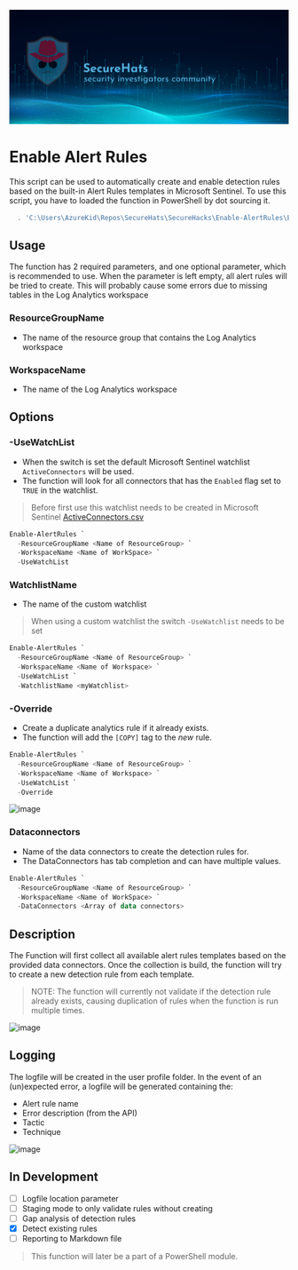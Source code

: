 ![logo](https://github.com/SecureHats/Sentinel-playground/blob/main/media/sh-banners.png)

# Enable Alert Rules

This script can be used to automatically create and enable detection rules based on the built-in Alert Rules templates in Microsoft Sentinel.
To use this script, you have to loaded the function in PowerShell by dot sourcing it. 

```powershell
  . 'C:\Users\AzureKid\Repos\SecureHats\SecureHacks\Enable-AlertRules\Enable-AlertRules.ps1'
```

## Usage

The function has 2 required parameters, and one optional parameter, which is recommended to use.
When the <dataconnectors> parameter is left empty, all alert rules will be tried to create.
This will probably cause some errors due to missing tables in the Log Analytics workspace

### ResourceGroupName
- The name of the resource group that contains the Log Analytics workspace

### WorkspaceName
- The name of the Log Analytics workspace

## Options

### -UseWatchList
  
- When the switch is set the default Microsoft Sentinel watchlist ```ActiveConnectors``` will be used.
- The function will look for all connectors that has the ```Enabled``` flag set to ```TRUE``` in the watchlist.
> Before first use this watchlist needs to be created in Microsoft Sentinel [ActiveConnectors.csv](https://raw.githubusercontent.com/SecureHats/SecureHacks/main/scripts/Azure/Sentinel/Enable-AlertRules/dataconnectors.csv)

```powershell
Enable-AlertRules `
  -ResourceGroupName <Name of ResourceGroup> `
  -WorkspaceName <Name of WorkSpace> `
  -UseWatchList
```
  
### WatchlistName
  
- The name of the custom watchlist
> When using a custom watchlist the switch ```-UseWatchlist``` needs to be set 

```powershell
Enable-AlertRules `
  -ResourceGroupName <Name of ResourceGroup> `
  -WorkspaceName <Name of Workspace> `
  -UseWatchList `
  -WatchlistName <myWatchlist>
```

### -Override
  
- Create a duplicate analytics rule if it already exists.
- The function will add the ```[COPY]``` tag to the *new* rule.
> 
```powershell
Enable-AlertRules `
  -ResourceGroupName <Name of ResourceGroup> `
  -WorkspaceName <Name of Workspace> `
  -UseWatchList `
  -Override
```
  
  ![image](https://user-images.githubusercontent.com/40334679/149841146-b1587335-7cc8-4114-b3c7-9e80c3037ae2.png)
 
### Dataconnectors
  
- Name of the data connectors to create the detection rules for.
- The DataConnectors has tab completion and can have multiple values.

```powershell
Enable-AlertRules `
  -ResourceGroupName <Name of ResourceGroup> `
  -WorkspaceName <Name of WorkSpace> `
  -DataConnectors <Array of data connectors>
```
  
## Description
  
The Function will first collect all available alert rules templates based on the provided data connectors.
Once the collection is build, the function will try to create a new detection rule from each template.

> NOTE: The function will currently not validate if the detection rule already exists, causing duplication of rules when the function is run multiple times.
 
![image](https://user-images.githubusercontent.com/40334679/149479582-6abecccb-28e9-42a8-aa9f-dc851b1d59bf.png)
  
 ## Logging
 The logfile will be created in the user profile folder.
 In the event of an (un)expected error, a logfile will be generated containing the:
 - Alert rule name
 - Error description (from the API)
 - Tactic
 - Technique
  
  ![image](https://user-images.githubusercontent.com/40334679/149480053-670e2dde-3607-4329-937a-adcc71026787.png)
  
## In Development
  
  - [ ] Logfile location parameter
  - [ ] Staging mode to only validate rules without creating
  - [ ] Gap analysis of detection rules
  - [x] Detect existing rules
  - [ ] Reporting to Markdown file

 > This function will later be a part of a PowerShell module.
